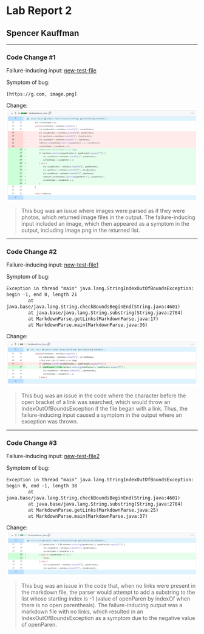 # Lab Report 2

## Spencer Kauffman

---

### Code Change #1

Failure-inducing input: [new-test-file](new-test-file.md)

Symptom of bug:
```
[https://g.com, image.png]
```

Change:
![change1](change1.png)

> This bug was an issue where images were parsed as if they were photos, which returned image files in the output. The failure-inducing input included an image, which then appeared as a symptom in the output, including image.png in the returned list.

---

### Code Change #2

Failure-inducing input: [new-test-file1](new_test-file1.md)

Symptom of bug:
```
Exception in thread "main" java.lang.StringIndexOutOfBoundsException: begin -1, end 0, length 21
        at java.base/java.lang.String.checkBoundsBeginEnd(String.java:4601)
        at java.base/java.lang.String.substring(String.java:2704)
        at MarkdownParse.getLinks(MarkdownParse.java:17)
        at MarkdownParse.main(MarkdownParse.java:36)
```

Change:
![change2](change2.png)

> This bug was an issue in the code where the character before the open bracket of a link was searched, which would throw an IndexOutOfBoundsException if the file began with a link. Thus, the failure-inducing input caused a symptom in the output where an exception was thrown.

---

### Code Change #3

Failure-inducing input: [new-test-file2](new-test-file2.md)

Symptom of bug:
```
Exception in thread "main" java.lang.StringIndexOutOfBoundsException: begin 0, end -1, length 38
        at java.base/java.lang.String.checkBoundsBeginEnd(String.java:4601)
        at java.base/java.lang.String.substring(String.java:2704)
        at MarkdownParse.getLinks(MarkdownParse.java:25)
        at MarkdownParse.main(MarkdownParse.java:37)
```

Change:
![change3](change3.png)

> This bug was an issue in the code that, when no links were present in the markdown file, the parser would attempt to add a substring to the list whose starting index is -1 (value of openParen by indexOf when there is no open parenthesis). The failure-inducing output was a markdown file with no links, which resulted in an IndexOutOfBoundsException as a symptom due to the negative value of openParen.